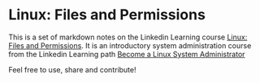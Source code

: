 # Linux: Files and Permissions
This is a set of markdown notes on the Linkedin Learning course [Linux: Files and Permissions](https://www.linkedin.com/learning/linux-files-and-permissions-14025387/manage-files-and-permissions-in-linux?autoAdvance=true&autoSkip=false&autoplay=true&resume=false). It is an introductory system administration course from the Linkedin Learning path [Become a Linux System Administrator](https://www.linkedin.com/learning/paths/become-a-linux-system-administrator)

Feel free to use, share and contribute!